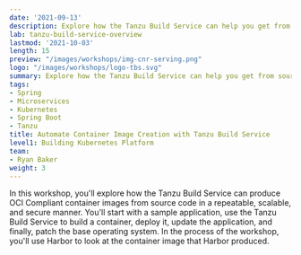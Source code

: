 ```yaml
---
date: '2021-09-13'
description: Explore how the Tanzu Build Service can help you get from source code to containers in a repeatable and secure manner.
lab: tanzu-build-service-overview
lastmod: '2021-10-03'
length: 15
preview: "/images/workshops/img-cnr-serving.png"
logo: "/images/workshops/logo-tbs.svg"
summary: Explore how the Tanzu Build Service can help you get from source code to containers in a repeatable and secure manner.
tags:
- Spring
- Microservices
- Kubernetes
- Spring Boot
- Tanzu
title: Automate Container Image Creation with Tanzu Build Service
level1: Building Kubernetes Platform
team:
- Ryan Baker
weight: 3
---
```


In this workshop, you'll explore how the Tanzu Build Service can produce OCI Compliant container images from source code in a repeatable, scalable, and secure manner. You'll start with a sample application, use the Tanzu Build Service to build a container, deploy it, update the application, and finally, patch the base operating system. In the process of the workshop, you'll use Harbor to look at the container image that Harbor produced.